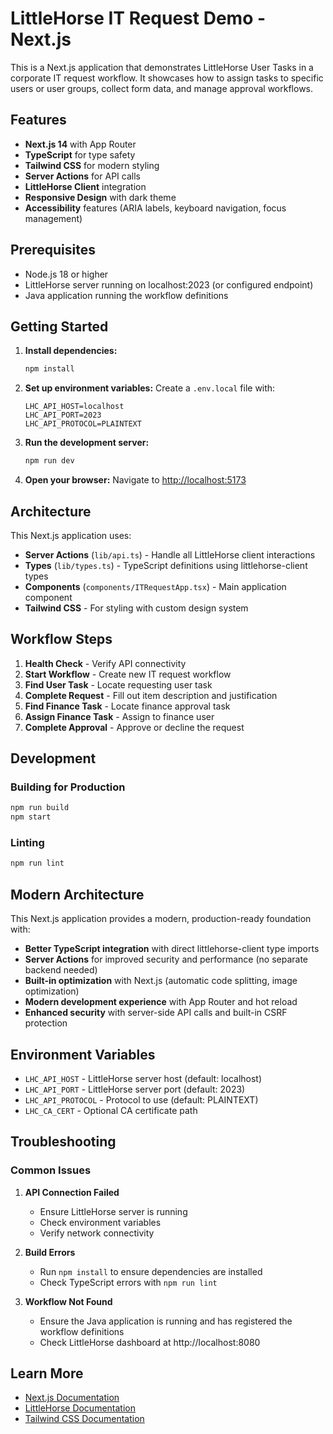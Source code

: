 # LittleHorse IT Request Demo - Next.js

This is a Next.js application that demonstrates LittleHorse User Tasks in a corporate IT request workflow. It showcases how to assign tasks to specific users or user groups, collect form data, and manage approval workflows.

## Features

- **Next.js 14** with App Router
- **TypeScript** for type safety
- **Tailwind CSS** for modern styling
- **Server Actions** for API calls
- **LittleHorse Client** integration
- **Responsive Design** with dark theme
- **Accessibility** features (ARIA labels, keyboard navigation, focus management)

## Prerequisites

- Node.js 18 or higher
- LittleHorse server running on localhost:2023 (or configured endpoint)
- Java application running the workflow definitions

## Getting Started

1. **Install dependencies:**
   ```bash
   npm install
   ```

2. **Set up environment variables:**
   Create a `.env.local` file with:
   ```
   LHC_API_HOST=localhost
   LHC_API_PORT=2023
   LHC_API_PROTOCOL=PLAINTEXT
   ```

3. **Run the development server:**
   ```bash
   npm run dev
   ```

4. **Open your browser:**
   Navigate to [http://localhost:5173](http://localhost:5173)

## Architecture

This Next.js application uses:

- **Server Actions** (`lib/api.ts`) - Handle all LittleHorse client interactions
- **Types** (`lib/types.ts`) - TypeScript definitions using littlehorse-client types
- **Components** (`components/ITRequestApp.tsx`) - Main application component
- **Tailwind CSS** - For styling with custom design system

## Workflow Steps

1. **Health Check** - Verify API connectivity
2. **Start Workflow** - Create new IT request workflow
3. **Find User Task** - Locate requesting user task
4. **Complete Request** - Fill out item description and justification
5. **Find Finance Task** - Locate finance approval task
6. **Assign Finance Task** - Assign to finance user
7. **Complete Approval** - Approve or decline the request

## Development

### Building for Production

```bash
npm run build
npm start
```

### Linting

```bash
npm run lint
```

## Modern Architecture

This Next.js application provides a modern, production-ready foundation with:

- **Better TypeScript integration** with direct littlehorse-client type imports
- **Server Actions** for improved security and performance (no separate backend needed)
- **Built-in optimization** with Next.js (automatic code splitting, image optimization)
- **Modern development experience** with App Router and hot reload
- **Enhanced security** with server-side API calls and built-in CSRF protection

## Environment Variables

- `LHC_API_HOST` - LittleHorse server host (default: localhost)
- `LHC_API_PORT` - LittleHorse server port (default: 2023)
- `LHC_API_PROTOCOL` - Protocol to use (default: PLAINTEXT)
- `LHC_CA_CERT` - Optional CA certificate path

## Troubleshooting

### Common Issues

1. **API Connection Failed**
   - Ensure LittleHorse server is running
   - Check environment variables
   - Verify network connectivity

2. **Build Errors**
   - Run `npm install` to ensure dependencies are installed
   - Check TypeScript errors with `npm run lint`

3. **Workflow Not Found**
   - Ensure the Java application is running and has registered the workflow definitions
   - Check LittleHorse dashboard at http://localhost:8080

## Learn More

- [Next.js Documentation](https://nextjs.org/docs)
- [LittleHorse Documentation](https://littlehorse.io/docs)
- [Tailwind CSS Documentation](https://tailwindcss.com/docs)
